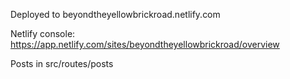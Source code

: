 Deployed to beyondtheyellowbrickroad.netlify.com

Netlify console: https://app.netlify.com/sites/beyondtheyellowbrickroad/overview

Posts in src/routes/posts